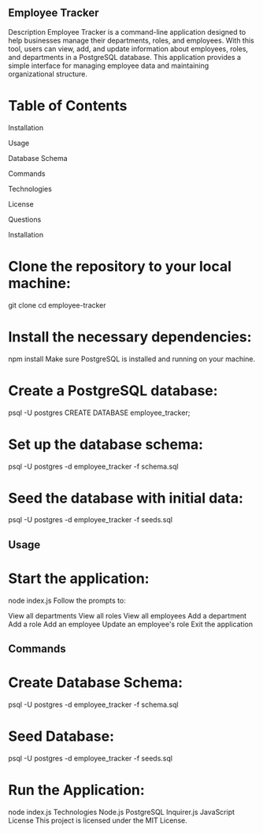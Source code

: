 ## Employee Tracker ##
Description
Employee Tracker is a command-line application designed to help businesses manage their departments, roles, and employees. With this tool, users can view, add, and update information about employees, roles, and departments in a PostgreSQL database. This application provides a simple interface for managing employee data and maintaining organizational structure.

# Table of Contents #

Installation

Usage

Database Schema

Commands

Technologies

License

Questions

Installation





# Clone the repository to your local machine: #

git clone <repository-url>
cd employee-tracker





# Install the necessary dependencies: #

npm install
Make sure PostgreSQL is installed and running on your machine.





# Create a PostgreSQL database: #

psql -U postgres
CREATE DATABASE employee_tracker;





# Set up the database schema: #

psql -U postgres -d employee_tracker -f schema.sql




# Seed the database with initial data: #

psql -U postgres -d employee_tracker -f seeds.sql




## Usage ##
# Start the application: #

node index.js
Follow the prompts to:

View all departments
View all roles
View all employees
Add a department
Add a role
Add an employee
Update an employee's role
Exit the application





## Commands ##
# Create Database Schema: #

psql -U postgres -d employee_tracker -f schema.sql

# Seed Database: #

psql -U postgres -d employee_tracker -f seeds.sql

# Run the Application: #

node index.js
Technologies
Node.js
PostgreSQL
Inquirer.js
JavaScript
License
This project is licensed under the MIT License.
